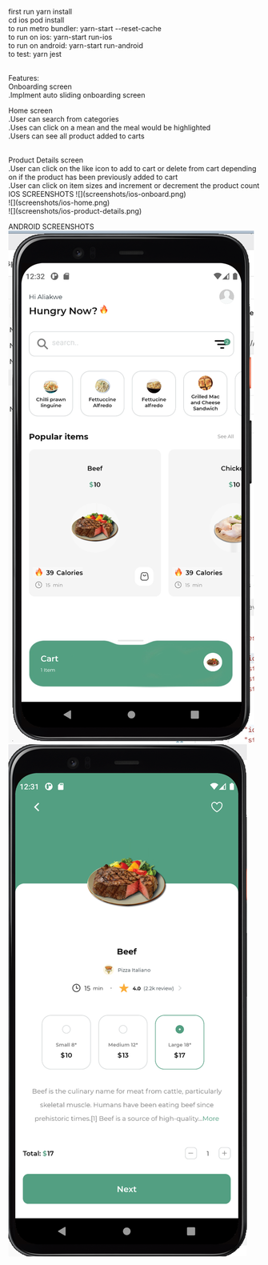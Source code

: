 first run yarn install
<br>
cd ios pod install
<br>
to run metro bundler: yarn-start --reset-cache
<br>
to run on ios: yarn-start run-ios
<br>
to run on android: yarn-start run-android
<br>
to test: yarn jest
<br>
<br>

Features:
<br>
Onboarding screen
<br>
.Implment auto sliding onboarding screen
<br>

Home screen
<br>
.User can search from categories
<br>
.Uses can click on a mean and the meal would be highlighted
<br>
.Users can see all product added to carts

<br>
Product Details screen 
<br>
.User can click on the like icon to add to cart or delete from cart depending on if the product has been previously added to cart
<br>
.User can click on item sizes and increment or decrement the product count

<br>
IOS SCREENSHOTS
![](screenshots/ios-onboard.png)
<br>
![](screenshots/ios-home.png)
<br>
![](screenshots/ios-product-details.png)
<br>

ANDROID SCREENSHOTS
![](screenshots/android-home.png)
<br>
![](screenshots/android-product-details.png)
